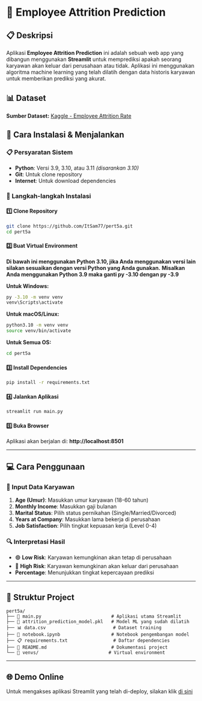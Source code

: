 # 🏢 Employee Attrition Prediction

## 📋 Deskripsi

Aplikasi **Employee Attrition Prediction** ini adalah sebuah web app yang dibangun menggunakan **Streamlit** untuk memprediksi apakah seorang karyawan akan keluar dari perusahaan atau tidak. Aplikasi ini menggunakan algoritma machine learning yang telah dilatih dengan data historis karyawan untuk memberikan prediksi yang akurat.


## 📊 Dataset

**Sumber Dataset:** [Kaggle - Employee Attrition Rate](https://www.kaggle.com/datasets/prachi13/employeeattritionrate)


## 🚀 Cara Instalasi & Menjalankan

### 📋 Persyaratan Sistem
- **Python**: Versi 3.9, 3.10, atau 3.11 *(disarankan 3.10)*
- **Git**: Untuk clone repository
- **Internet**: Untuk download dependencies

### 🔧 Langkah-langkah Instalasi

#### 1️⃣ **Clone Repository**
```bash
git clone https://github.com/ItSam77/pert5a.git
cd pert5a
```

#### 2️⃣ **Buat Virtual Environment**

**Di bawah ini menggunakan Python 3.10, jika Anda menggunakan versi lain silakan sesuaikan dengan versi Python yang Anda gunakan.**
**Misalkan Anda menggunakan Python 3.9 maka ganti py -3.10 dengan py -3.9**

**Untuk Windows:**
```bash
py -3.10 -m venv venv
venv\Scripts\activate
```

**Untuk macOS/Linux:**
```bash
python3.10 -m venv venv
source venv/bin/activate
```

**Untuk Semua OS:**
```bash
cd pert5a
```

#### 3️⃣ **Install Dependencies**
```bash
pip install -r requirements.txt
```

#### 4️⃣ **Jalankan Aplikasi**
```bash
streamlit run main.py
```

#### 5️⃣ **Buka Browser**
Aplikasi akan berjalan di: **http://localhost:8501**

---

## 💻 Cara Penggunaan

### 📝 Input Data Karyawan
1. **Age (Umur)**: Masukkan umur karyawan (18-60 tahun)
2. **Monthly Income**: Masukkan gaji bulanan
3. **Marital Status**: Pilih status pernikahan (Single/Married/Divorced)
4. **Years at Company**: Masukkan lama bekerja di perusahaan
5. **Job Satisfaction**: Pilih tingkat kepuasan kerja (Level 0-4)

### 🔍 Interpretasi Hasil
- 🟢 **Low Risk**: Karyawan kemungkinan akan tetap di perusahaan
- 🔴 **High Risk**: Karyawan kemungkinan akan keluar dari perusahaan
- **Percentage**: Menunjukkan tingkat kepercayaan prediksi

---

## 📁 Struktur Project

```
pert5a/
├── 📄 main.py                          # Aplikasi utama Streamlit
├── 🤖 attrition_prediction_model.pkl   # Model ML yang sudah dilatih
├── 📊 data.csv                         # Dataset training
├── 📓 notebook.ipynb                   # Notebook pengembangan model
├── 📋 requirements.txt                 # Daftar dependencies
├── 📖 README.md                        # Dokumentasi project
└── 📁 venvs/                          # Virtual environment
```

---

## 🌐 Demo Online

Untuk mengakses aplikasi Streamlit yang telah di-deploy, silakan klik [di sini](https://pert5a-eme4yx37v3pvptbz2fnb7g.streamlit.app/)